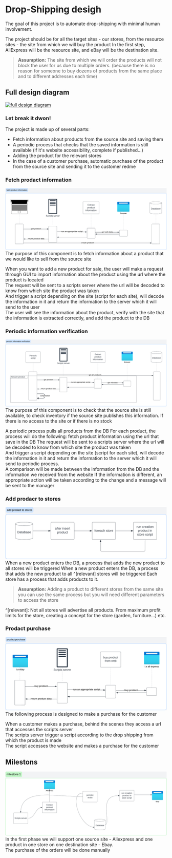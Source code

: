 ﻿# Drop-Shipping desigh
The goal of this project is to automate drop-shipping with minimal human involvement.

The project should be for all the target sites - our stores, from the resource sites - the site from which we will buy the product
In the first step, AliExpress will be the resource site, and eBay will be the destination site.


>**Assumption:** The site from which we will order the products will not block the user for us due to multiple orders. (because there is no reason for someone to buy dozens of products from the same place and to different addresses each time)

## Full design diagram
[![full design diagram](diagrams\full_design_diagram.png)](https://lucid.app/lucidchart/a9938a4e-10a5-4a33-9fb8-92a6f0274b58/edit?invitationId=inv_6b7e7a84-0118-41cb-a98e-92860c770e7c&page=0_0#)

### Let break it dwon!
The project is made up of several parts:
* Fetch information about products from the source site and saving them
* A periodic process that checks that the saved information is still available (if it's website accessibility, complete if published...)
* Adding the product for the relevant stores
* In the case of a customer purchase, automatic purchase of the product from the source site and sending it to the customer
redme 

### Fetch prodact information
[![fetch product information](photos/fetch_product_information_diagram.png)](https://lucid.app/lucidspark/ea30920c-7f1d-48b6-bc8c-6c89a1820785/edit?invitationId=inv_37e3cd85-418e-4f84-af44-07fb4fe8cca1&page=0_0#)
The purpose of this component is to fetch information about a product that we would like to sell from the source site

When you want to add a new product for sale, the user will make a request through GUI to import information about the product using the url where the product is located  
The request will be sent to a scripts server where the url will be decoded to know from which site the product was taken  
And trigger a script depending on the site (script for each site), will decode the information in it and return the information to the server which it will send to the user  
The user will see the information about the product, verify with the site that the information is extracted correctly, and add the product to the DB

### Periodic information verification
[![periodic information verification](photos/periodic_information_verification.png)](https://lucid.app/lucidspark/ea30920c-7f1d-48b6-bc8c-6c89a1820785/edit?invitationId=inv_37e3cd85-418e-4f84-af44-07fb4fe8cca1&page=0_0#)
The purpose of this component is to check that the source site is still available, to check inventory if the source site publishes this information.
If there is no access to the site or if there is no stock


A periodic process pulls all products from the DB
For each product, the process will do the following:
fetch product information using the url that save in the DB
The request will be sent to a scripts server where the url will be decoded to know from which site the product was taken  
And trigger a script depending on the site (script for each site), will decode the information in it and return the information to the server which it will send to periodic process.  
A comparison will be made between the information from the DB and the information we received from the website
If the information is different, an appropriate action will be taken according to the change and a message will be sent to the manager

### Add prodacr to stores


[![add prodact to stores](photos/add_product_to_stores_diagram.png)](https://lucid.app/lucidspark/ea30920c-7f1d-48b6-bc8c-6c89a1820785/edit?invitationId=inv_37e3cd85-418e-4f84-af44-07fb4fe8cca1&page=0_0#)
When a new product enters the DB, a process that adds the new product to all stores will be triggered
When a new product enters the DB, a process that adds the new product to all ^[relevant] stores will be triggered
Each store has a process that adds products to it.
>**Assumption:** Adding a product to different stores from the same site you can use the same process but you will need different parameters to access the store

^[relevant]: Not all stores will advertise all products. From maximum profit limits for the store, creating a concept for the store (garden, furniture...) etc.

### Prodact purchase
[![prodact purchase](photos\product_purchase_diagram.png
)](https://lucid.app/lucidspark/ea30920c-7f1d-48b6-bc8c-6c89a1820785/edit?invitationId=inv_37e3cd85-418e-4f84-af44-07fb4fe8cca1&page=0_0#)
The following process is designed to make a purchase for the customer

When a customer makes a purchase, behind the scenes they access a url that accesses the scripts server  
The scripts server trigger a script according to the drop shipping from which the product is made  
The script accesses the website and makes a purchase for the customer

## Milestons
[![milestone 1](photos\milestone_1_diagram.png
)](https://lucid.app/lucidspark/ea30920c-7f1d-48b6-bc8c-6c89a1820785/edit?invitationId=inv_37e3cd85-418e-4f84-af44-07fb4fe8cca1&page=0_0#)
In the first phase we will support one source site - Aliexpress and one product in one store on one destination site - Ebay.  
The purchase of the orders will be done manually